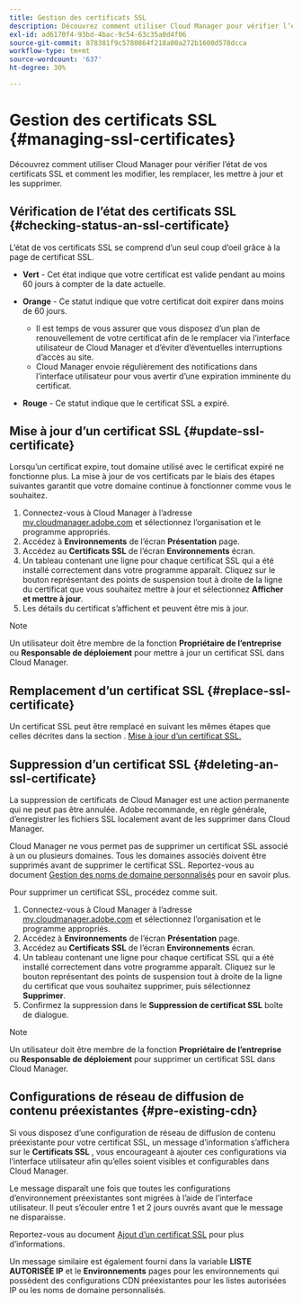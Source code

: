 ```yaml
---
title: Gestion des certificats SSL
description: Découvrez comment utiliser Cloud Manager pour vérifier l’état de vos certificats SSL et comment les modifier, les remplacer, les mettre à jour et les supprimer.
exl-id: ad6170f4-93bd-4bac-9c54-63c35a0d4f06
source-git-commit: 878381f9c5780864f218a00a272b1600d578dcca
workflow-type: tm+mt
source-wordcount: '637'
ht-degree: 30%

---
```


# Gestion des certificats SSL {#managing-ssl-certificates}

Découvrez comment utiliser Cloud Manager pour vérifier l’état de vos certificats SSL et comment les modifier, les remplacer, les mettre à jour et les supprimer.

## Vérification de l’état des certificats SSL {#checking-status-an-ssl-certificate}

L’état de vos certificats SSL se comprend d’un seul coup d’oeil grâce à la page de certificat SSL.

* **Vert** - Cet état indique que votre certificat est valide pendant au moins 60 jours à compter de la date actuelle.

* **Orange** - Ce statut indique que votre certificat doit expirer dans moins de 60 jours.
   * Il est temps de vous assurer que vous disposez d’un plan de renouvellement de votre certificat afin de le remplacer via l’interface utilisateur de Cloud Manager et d’éviter d’éventuelles interruptions d’accès au site.
   * Cloud Manager envoie régulièrement des notifications dans l’interface utilisateur pour vous avertir d’une expiration imminente du certificat.

* **Rouge** - Ce statut indique que le certificat SSL a expiré.

## Mise à jour d’un certificat SSL {#update-ssl-certificate}

Lorsqu’un certificat expire, tout domaine utilisé avec le certificat expiré ne fonctionne plus. La mise à jour de vos certificats par le biais des étapes suivantes garantit que votre domaine continue à fonctionner comme vous le souhaitez.

1. Connectez-vous à Cloud Manager à l’adresse [my.cloudmanager.adobe.com](https://my.cloudmanager.adobe.com/) et sélectionnez l’organisation et le programme appropriés.
1. Accédez à **Environnements** de l’écran **Présentation** page.
1. Accédez au **Certificats SSL** de l’écran **Environnements** écran.
1. Un tableau contenant une ligne pour chaque certificat SSL qui a été installé correctement dans votre programme apparaît. Cliquez sur le bouton représentant des points de suspension tout à droite de la ligne du certificat que vous souhaitez mettre à jour et sélectionnez **Afficher et mettre à jour**.
1. Les détails du certificat s’affichent et peuvent être mis à jour.

>[!NOTE]
>
>Un utilisateur doit être membre de la fonction **Propriétaire de l’entreprise** ou **Responsable de déploiement** pour mettre à jour un certificat SSL dans Cloud Manager.

## Remplacement d’un certificat SSL {#replace-ssl-certificate}

Un certificat SSL peut être remplacé en suivant les mêmes étapes que celles décrites dans la section . [Mise à jour d’un certificat SSL.](#update-ssl-certificate)

## Suppression d’un certificat SSL {#deleting-an-ssl-certificate}

La suppression de certificats de Cloud Manager est une action permanente qui ne peut pas être annulée. Adobe recommande, en règle générale, d’enregistrer les fichiers SSL localement avant de les supprimer dans Cloud Manager.

Cloud Manager ne vous permet pas de supprimer un certificat SSL associé à un ou plusieurs domaines. Tous les domaines associés doivent être supprimés avant de supprimer le certificat SSL. Reportez-vous au document [Gestion des noms de domaine personnalisés](/help/implementing/cloud-manager/custom-domain-names/managing-custom-domain-names.md) pour en savoir plus.

Pour supprimer un certificat SSL, procédez comme suit.

1. Connectez-vous à Cloud Manager à l’adresse [my.cloudmanager.adobe.com](https://my.cloudmanager.adobe.com/) et sélectionnez l’organisation et le programme appropriés.
1. Accédez à **Environnements** de l’écran **Présentation** page.
1. Accédez au **Certificats SSL** de l’écran **Environnements** écran.
1. Un tableau contenant une ligne pour chaque certificat SSL qui a été installé correctement dans votre programme apparaît. Cliquez sur le bouton représentant des points de suspension tout à droite de la ligne du certificat que vous souhaitez supprimer, puis sélectionnez **Supprimer**.
1. Confirmez la suppression dans le **Suppression de certificat SSL** boîte de dialogue.

>[!NOTE]
>
>Un utilisateur doit être membre de la fonction **Propriétaire de l’entreprise** ou **Responsable de déploiement** pour supprimer un certificat SSL dans Cloud Manager.

## Configurations de réseau de diffusion de contenu préexistantes {#pre-existing-cdn}

Si vous disposez d’une configuration de réseau de diffusion de contenu préexistante pour votre certificat SSL, un message d’information s’affichera sur le **Certificats SSL** , vous encourageant à ajouter ces configurations via l’interface utilisateur afin qu’elles soient visibles et configurables dans Cloud Manager.

Le message disparaît une fois que toutes les configurations d’environnement préexistantes sont migrées à l’aide de l’interface utilisateur. Il peut s’écouler entre 1 et 2 jours ouvrés avant que le message ne disparaisse.

Reportez-vous au document [Ajout d’un certificat SSL](/help/implementing/cloud-manager/managing-ssl-certifications/add-ssl-certificate.md) pour plus d’informations.

Un message similaire est également fourni dans la variable **LISTE AUTORISÉE IP** et le **Environnements** pages pour les environnements qui possèdent des configurations CDN préexistantes pour les listes autorisées IP ou les noms de domaine personnalisés.
